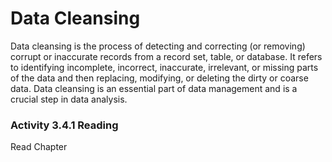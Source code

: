 # Data Cleansing

Data cleansing is the process of detecting and correcting (or removing) corrupt or inaccurate records from a record set, table, or database. It refers to identifying incomplete, incorrect, inaccurate, irrelevant, or missing parts of the data and then replacing, modifying, or deleting the dirty or coarse data. Data cleansing is an essential part of data management and is a crucial step in data analysis.

### Activity 3.4.1 Reading

Read Chapter 


